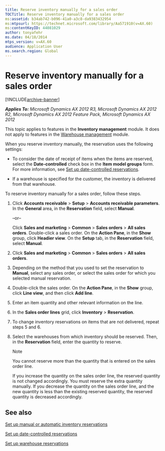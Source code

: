 ```yaml
---
title: Reserve inventory manually for a sales order
TOCTitle: Reserve inventory manually for a sales order
ms:assetid: b34ab742-b096-41a0-a3c8-da9383432954
ms:mtpsurl: https://technet.microsoft.com/library/Aa571910(v=AX.60)
ms:contentKeyID: 44081029
author: tonyafehr
ms.date: 04/18/2014
mtps_version: v=AX.60
audience: Application User
ms.search.region: Global
---
```


# Reserve inventory manually for a sales order 


[!INCLUDE[archive-banner](includes/archive-banner.md)]


_**Applies To:** Microsoft Dynamics AX 2012 R3, Microsoft Dynamics AX 2012 R2, Microsoft Dynamics AX 2012 Feature Pack, Microsoft Dynamics AX 2012_

This topic applies to features in the **Inventory management** module. It does not apply to features in the [Warehouse management](warehouse-management.md) module.

When you reserve inventory manually, the reservation uses the following settings:

  - To consider the date of receipt of items when the items are reserved, select the **Date-controlled** check box in the **Item model groups** form. For more information, see [Set up date-controlled reservations](set-up-date-controlled-reservations.md).

  - If a warehouse is specified for the customer, the inventory is delivered from that warehouse.

To reserve inventory manually for a sales order, follow these steps.

1.  Click **Accounts receivable** \> **Setup** \> **Accounts receivable parameters**. In the **General** area, in the **Reservation** field, select **Manual**.
    
    –or–
    
    Click **Sales and marketing** \> **Common** \> **Sales orders** \> **All sales orders**. Double-click a sales order. On the **Action Pane**, in the **Show** group, click **Headier view**. On the **Setup** tab, in the **Reservation** field, select **Manual**.

2.  Click **Sales and marketing** \> **Common** \> **Sales orders** \> **All sales orders**.

3.  Depending on the method that you used to set the reservation to **Manual**, select any sales order, or select the sales order for which you selected manual reservation.

4.  Double-click the sales order. On the **Action Pane**, in the **Show** group, click **Line view**, and then click **Add line**.

5.  Enter an item quantity and other relevant information on the line.

6.  In the **Sales order lines** grid, click **Inventory** \> **Reservation**.

7.  To change inventory reservations on items that are not delivered, repeat steps 5 and 6.

8.  Select the warehouses from which inventory should be reserved. Then, in the **Reservation** field, enter the quantity to reserve.
    

    > [!NOTE]
    > <P>You cannot reserve more than the quantity that is entered on the sales order line.</P>
    > <P>If you increase the quantity on the sales order line, the reserved quantity is not changed accordingly. You must reserve the extra quantity manually. If you decrease the quantity on the sales order line, and the new quantity is less than the existing reserved quantity, the reserved quantity is decreased accordingly.</P>



## See also

[Set up manual or automatic inventory reservations](set-up-manual-or-automatic-inventory-reservations.md)

[Set up date-controlled reservations](set-up-date-controlled-reservations.md)

[Set up warehouse reservations](set-up-warehouse-reservations.md)

  


